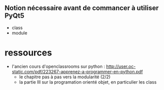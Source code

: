 ## Notion nécessaire avant de commancer à utiliser PyQt5
- class 
- module
# ressources 
- l'ancien cours d'openclassrooms sur python : http://user.oc-static.com/pdf/223267-apprenez-a-programmer-en-python.pdf
  - le chapitre pas à pas vers la modularité (2/2)
  - la partie III sur la programation orienté objet, en particulier les class 
 
